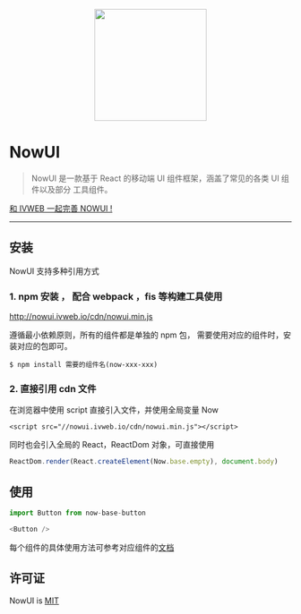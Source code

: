 <p align="center">
  <a href="https://nowui.ivweb.io/">
    <img width="200" src="https://pub.idqqimg.com/pc/misc/files/20171009/b20bf161c22d4a54ab29ac3067f4cd17.png"/>
  </a>
</p>



# NowUI

>NowUI 是一款基于 React 的移动端 UI 组件框架，涵盖了常见的各类 UI 组件以及部分
工具组件。

[和 IVWEB 一起完善 NOWUI !](https://www.lagou.com/jobs/3308775.html)

--------


##  安装  

NowUI 支持多种引用方式

### 1. npm 安装 ， 配合 webpack ，fis 等构建工具使用

http://nowui.ivweb.io/cdn/nowui.min.js

遵循最小依赖原则，所有的组件都是单独的 npm 包， 需要使用对应的组件时，安装对应的包即可。

```
$ npm install 需要的组件名(now-xxx-xxx)
```

### 2. 直接引用 cdn 文件

在浏览器中使用 script 直接引入文件，并使用全局变量 Now

```
<script src="//nowui.ivweb.io/cdn/nowui.min.js"></script>
```

同时也会引入全局的 React，ReactDom 对象，可直接使用

```javascript
ReactDom.render(React.createElement(Now.base.empty), document.body)
```

## 使用

```javascript
import Button from now-base-button

<Button />
```

每个组件的具体使用方法可参考对应组件的[文档](http://nowui.ivweb.io/doc/index.html)

## 许可证
NowUI is [MIT](./LICENSE)
